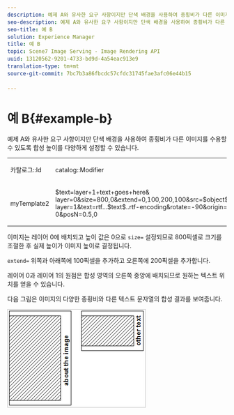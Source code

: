 ```yaml
---
description: 예제 A와 유사한 요구 사항이지만 단색 배경을 사용하여 종횡비가 다른 이미지를 수용할 수 있도록 합성 높이를 다양하게 설정할 수 있습니다.
seo-description: 예제 A와 유사한 요구 사항이지만 단색 배경을 사용하여 종횡비가 다른 이미지를 수용할 수 있도록 합성 높이를 다양하게 설정할 수 있습니다.
seo-title: 예 B
solution: Experience Manager
title: 예 B
topic: Scene7 Image Serving - Image Rendering API
uuid: 13120562-9201-4733-bd9d-4a54eac913e9
translation-type: tm+mt
source-git-commit: 7bc7b3a86fbcdc57cfdc31745fae3afc06e44b15

---
```



# 예 B{#example-b}

예제 A와 유사한 요구 사항이지만 단색 배경을 사용하여 종횡비가 다른 이미지를 수용할 수 있도록 합성 높이를 다양하게 설정할 수 있습니다.

<table id="simpletable_37BA3B2A75A9468C9ADEBBC034BADAE7"> 
 <tr class="strow"> 
  <td class="stentry"> <p><span class="codeph"> 카탈로그::Id</span> </p> </td> 
  <td class="stentry"> <p><span class="codeph"> catalog::Modifier</span> </p></td> 
 </tr> 
 <tr class="strow"> 
  <td class="stentry"> <p><span class="codeph"> myTemplate2</span> </p></td> 
  <td class="stentry"> <p><span class="codeph"> $text=layer+1+text+goes+here&amp; layer=0&amp;size=800,0&amp;extend=0,100,200,100&amp;src=$object$&amp;originN=.5,0&amp; layer=1&amp;text=rtf...$text$..rtf-encoding&amp;rotate=-90&amp;origin=.5,5,5 0&amp;posN=0.5,0</span> </p></td> 
 </tr> 
</table>

이미지는 레이어 0에 배치되고 높이 값은 0으로 `size=` 설정되므로 800픽셀로 크기를 조절한 후 실제 높이가 이미지 높이로 결정됩니다.

`extend=` 위쪽과 아래쪽에 100픽셀을 추가하고 오른쪽에 200픽셀을 추가합니다.

레이어 0과 레이어 1의 원점은 합성 영역의 오른쪽 중앙에 배치되므로 원하는 텍스트 위치를 얻을 수 있습니다.

다음 그림은 이미지의 다양한 종횡비와 다른 텍스트 문자열의 합성 결과를 보여줍니다.

![](assets/exampleb.png)

